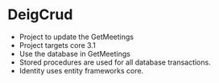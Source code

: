 # DeigCrud
* Project to update the GetMeetings
* Project targets core 3.1
* Use the database in GetMeetings
* Stored procedures are used for all database transactions.
* Identity uses entity frameworks core.
